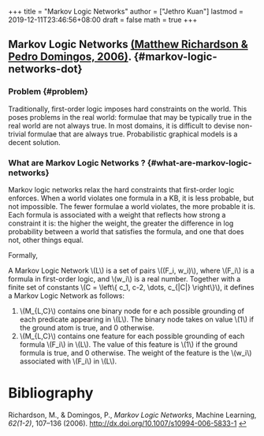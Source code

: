+++
title = "Markov Logic Networks"
author = ["Jethro Kuan"]
lastmod = 2019-12-11T23:46:56+08:00
draft = false
math = true
+++

## Markov Logic Networks <a id="ffcf484ffbed70c6ebcf595884716056" href="#richardson06_markov_logic_networ" title="Matthew Richardson \&amp; Pedro Domingos, Markov Logic Networks, {Machine Learning}, v(1-2), 107-136 (2006).">(Matthew Richardson \& Pedro Domingos, 2006)</a>. {#markov-logic-networks-dot}


### Problem {#problem}

Traditionally, first-order logic imposes hard constraints on the
world. This poses problems in the real world: formulae that may be
typically true in the real world are not always true. In most domains,
it is difficult to devise non-trivial formulae that are always true.
Probabilistic graphical models is a decent solution.


### What are Markov Logic Networks ? {#what-are-markov-logic-networks}

Markov logic networks relax the hard constraints that first-order
logic enforces. When a world violates one formula in a KB, it is less
probable, but not impossible. The fewer formulae a world violates, the
more probable it is. Each formula is associated with a weight that
reflects how strong a constraint it is: the higher the weight, the
greater the difference in log probability between a world that
satisfies the formula, and one that does not, other things equal.

Formally,

A Markov Logic Network \\(L\\) is a set of pairs \\((F\_i, w\_i)\\), where \\(F\_i\\)
is a formula in first-order logic, and \\(w\_i\\) is a real number.
Together with a finite set of constants \\(C = \left\\{ c\_1, c-2, \dots,
c\_{|C|} \right\\}\\), it defines a Markov Logic Network as follows:

1.  \\(M\_{L,C}\\) contains one binary node for e ach possible grounding of
    each predicate appearing in \\(L\\). The binary node takes on value \\(1\\)
    if the ground atom is true, and 0 otherwise.
2.  \\(M\_{L,C}\\) contains one feature for each possible grounding of each
    formula \\(F\_i\\) in \\(L\\). The value of this feature is \\(1\\) if the
    ground formula is true, and 0 otherwise. The weight of the feature
    is the \\(w\_i\\) associated with \\(F\_i\\) in \\(L\\).

# Bibliography
<a id="richardson06_markov_logic_networ"></a>Richardson, M., & Domingos, P., *Markov Logic Networks*, Machine Learning, *62(1-2)*, 107–136 (2006).  http://dx.doi.org/10.1007/s10994-006-5833-1 [↩](#ffcf484ffbed70c6ebcf595884716056)
